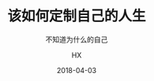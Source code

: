 ---
layout:     default
title:      该如何定制自己的人生
subtitle:   不知道为什么的自己
date:       2018-04-03
author:     HX
header-img: img/post-bg-BJJ.jpg
catalog: true
tags:
    - thoughtful
---